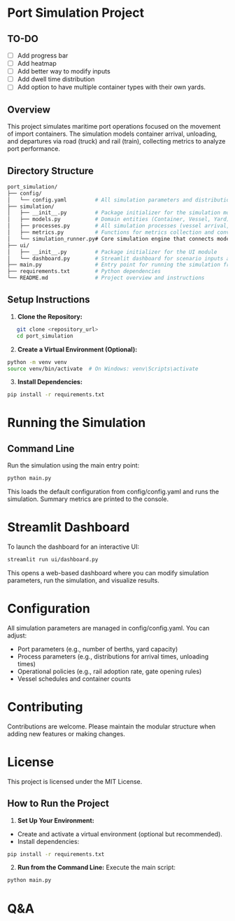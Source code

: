 # Port Simulation Project

## TO-DO
- [ ] Add progress bar
- [ ] Add heatmap
- [ ] Add better way to modify inputs
- [ ] Add dwell time distribution
- [ ] Add option to have multiple container types with their own yards.

## Overview

This project simulates maritime port operations focused on the movement of import containers. The simulation models container arrival, unloading, and departures via road (truck) and rail (train), collecting metrics to analyze port performance.

## Directory Structure
```bash
port_simulation/
├── config/
│   └── config.yaml         # All simulation parameters and distribution settings
├── simulation/
│   ├── __init__.py         # Package initializer for the simulation modules
│   ├── models.py           # Domain entities (Container, Vessel, Yard)
│   ├── processes.py        # All simulation processes (vessel arrival, unloading, departures, monitoring, etc.)
│   ├── metrics.py          # Functions for metrics collection and conversion to DataFrame
│   └── simulation_runner.py# Core simulation engine that connects models, processes, and metrics
├── ui/
│   ├── __init__.py         # Package initializer for the UI module
│   └── dashboard.py        # Streamlit dashboard for scenario inputs and results visualization
├── main.py                 # Entry point for running the simulation from the command line
├── requirements.txt        # Python dependencies
└── README.md               # Project overview and instructions
```

## Setup Instructions

1. **Clone the Repository:**
```bash
   git clone <repository_url>
   cd port_simulation
   ```
2. **Create a Virtual Environment (Optional):**
```bash
python -m venv venv
source venv/bin/activate  # On Windows: venv\Scripts\activate
```
3. **Install Dependencies:**
```bash
pip install -r requirements.txt
```

# Running the Simulation
## Command Line
Run the simulation using the main entry point:
```bash
python main.py
```
This loads the default configuration from config/config.yaml and runs the simulation. Summary metrics are printed to the console.

# Streamlit Dashboard
To launch the dashboard for an interactive UI:
```bash
streamlit run ui/dashboard.py
```
This opens a web-based dashboard where you can modify simulation parameters, run the simulation, and visualize results.

# Configuration
All simulation parameters are managed in config/config.yaml. You can adjust:
- Port parameters (e.g., number of berths, yard capacity)
- Process parameters (e.g., distributions for arrival times, unloading times)
- Operational policies (e.g., rail adoption rate, gate opening rules)
- Vessel schedules and container counts

# Contributing
Contributions are welcome. Please maintain the modular structure when adding new features or making changes.

# License
This project is licensed under the MIT License.

## How to Run the Project

1. **Set Up Your Environment:**
- Create and activate a virtual environment (optional but recommended).
- Install dependencies:
```bash
pip install -r requirements.txt
```

2. **Run from the Command Line:**
Execute the main script:
```bash
python main.py
```

# Q&A
